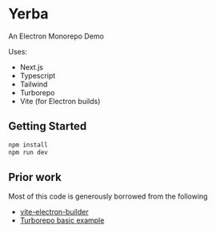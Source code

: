 # Yerba

An Electron Monorepo Demo

Uses:

- Next.js
- Typescript
- Tailwind
- Turborepo
- Vite (for Electron builds)

## Getting Started

```bash
npm install
npm run dev
```

## Prior work

Most of this code is generously borrowed from the following

- [vite-electron-builder](https://github.com/cawa-93/vite-electron-builder)
- [Turborepo basic example](https://github.com/vercel/turborepo/tree/main/examples/basic)
